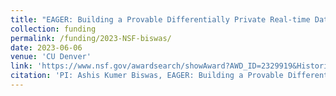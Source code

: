```yaml
---
title: "EAGER: Building a Provable Differentially Private Real-time Data-blind ML Algorithm: A case study on Enhancing STEM student Engagement in Online Learning"
collection: funding
permalink: /funding/2023-NSF-biswas/
date: 2023-06-06
venue: 'CU Denver'
link: 'https://www.nsf.gov/awardsearch/showAward?AWD_ID=2329919&HistoricalAwards=false'
citation: 'PI: Ashis Kumer Biswas, EAGER: Building a Provable Differentially Private Real-time Data-blind ML Algorithm: A case study on Enhancing STEM student Engagement in Online Learning, Sponsor: <b>National Science Foundation</b>, Division: IIS, Award amount: $150,000, Awarded: 06/2023, Start: 06/15/2023, End: 05/31/2024.'
---
```

